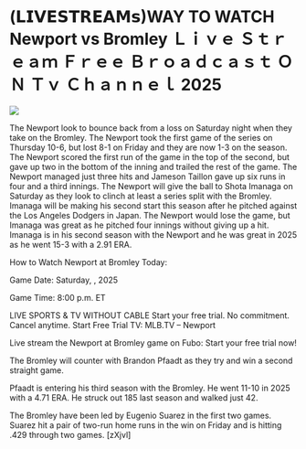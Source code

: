 # (𝗟𝗜𝗩𝗘𝗦𝗧𝗥𝗘𝗔𝗠𝘀)WAY TO WATCH Newport vs Bromley Ｌｉｖｅ Ｓｔｒｅａｍ Ｆｒｅｅ Ｂｒｏａｄｃａｓｔ ＯＮ Ｔｖ Ｃｈａｎｎｅｌ  2025  
  
  
[![](https://i.imgur.com/qSNzIqt.png)](https://movie.rssnews.media/ctxUEXA.php)  
  
The Newport look to bounce back from a loss on Saturday night when they take on the Bromley. The Newport took the first game of the series on Thursday 10-6, but lost 8-1 on Friday and they are now 1-3 on the season. The Newport scored the first run of the game in the top of the second, but gave up two in the bottom of the inning and trailed the rest of the game. The Newport managed just three hits and Jameson Taillon gave up six runs in four and a third innings. The Newport will give the ball to Shota Imanaga on Saturday as they look to clinch at least a series split with the Bromley. Imanaga will be making his second start this season after he pitched against the Los Angeles Dodgers in Japan. The Newport would lose the game, but Imanaga was great as he pitched four innings without giving up a hit. Imanaga is in his second season with the Newport and he was great in 2025 as he went 15-3 with a 2.91 ERA.

How to Watch Newport at Bromley Today:

Game Date: Saturday, , 2025

Game Time: 8:00 p.m. ET

LIVE SPORTS & TV WITHOUT CABLE
Start your free trial. No commitment. Cancel anytime.
Start Free Trial
TV: MLB.TV – Newport

Live stream the Newport at Bromley game on Fubo: Start your free trial now!

The Bromley will counter with Brandon Pfaadt as they try and win a second straight game.

Pfaadt is entering his third season with the Bromley. He went 11-10 in 2025 with a 4.71 ERA. He struck out 185 last season and walked just 42.

The Bromley have been led by Eugenio Suarez in the first two games. Suarez hit a pair of two-run home runs in the win on Friday and is hitting .429 through two games. [zXjvl]